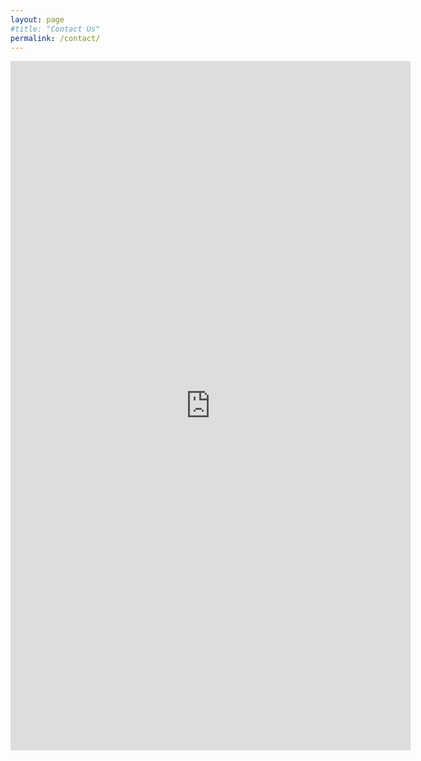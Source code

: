 ```yaml
---
layout: page
#title: "Contact Us"
permalink: /contact/
---
```



<iframe src="https://docs.google.com/forms/d/e/1FAIpQLSc6rgPam7ru-ftguVtC3k0objC9Lxbyw2G4Ln2Kq3_DpGEGjA/viewform?embedded=true" width="640" height="1103" frameborder="0" marginheight="0" marginwidth="0">Loading…</iframe>